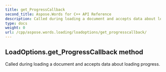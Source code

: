 ```yaml
---
title: get_ProgressCallback
second_title: Aspose.Words for C++ API Reference
description: Called during loading a document and accepts data about loading progress. 
type: docs
weight: 0
url: /cpp/aspose.words.loading/loadoptions/get_progresscallback/
---
```

## LoadOptions.get_ProgressCallback method


Called during loading a document and accepts data about loading progress. 

